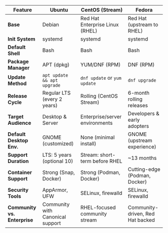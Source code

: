 | Feature                    | Ubuntu                          | CentOS (Stream)                | Fedora                          |
|----------------------------|----------------------------------|--------------------------------|----------------------------------|
| **Base**                   | Debian                          | Red Hat Enterprise Linux (RHEL) | Red Hat (upstream to RHEL)      |
| **Init System**            | systemd                         | systemd                         | systemd                         |
| **Default Shell**          | Bash                            | Bash                            | Bash                            |
| **Package Manager**        | APT (dpkg)                      | YUM/DNF (RPM)                   | DNF (RPM)                       |
| **Update Method**          | `apt update && apt upgrade`     | `dnf update` or `yum update`    | `dnf upgrade`                   |
| **Release Cycle**          | Regular LTS (every 2 years)     | Rolling (CentOS Stream)         | 6-month rolling releases        |
| **Target Audience**        | Desktop & Server                | Enterprise/server environments  | Developers & early adopters     |
| **Default Desktop Env.**   | GNOME (customized)              | None (minimal install)          | GNOME (upstream experience)     |
| **Support Duration**       | LTS: 5 years (optional 10)      | Stream: short-term before RHEL  | ~13 months                      |
| **Container Support**      | Strong (Snap, Docker)           | Strong (Podman, Docker)         | Cutting-edge (Podman, Docker)   |
| **Security Tools**         | AppArmor, UFW                   | SELinux, firewalld              | SELinux, firewalld              |
| **Community vs. Enterprise**| Community with Canonical support| RHEL-focused community stream   | Community-driven, Red Hat backed|

